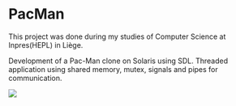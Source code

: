 # PacMan

This project was done during my studies of Computer Science at Inpres(HEPL) in Liège.

Development of a Pac-Man clone on Solaris using SDL. Threaded application using shared memory, mutex, signals and pipes for communication.

<img src="images/Pacman_Fini.PNG">
